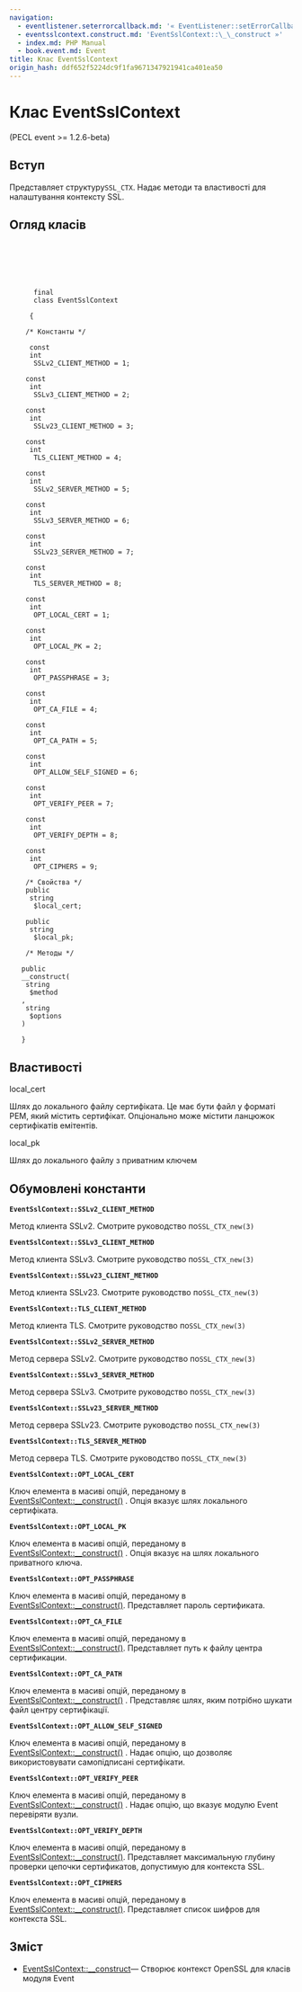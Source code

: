 ```yaml
---
navigation:
  - eventlistener.seterrorcallback.md: '« EventListener::setErrorCallback'
  - eventsslcontext.construct.md: 'EventSslContext::\_\_construct »'
  - index.md: PHP Manual
  - book.event.md: Event
title: Клас EventSslContext
origin_hash: ddf652f5224dc9f1fa9671347921941ca401ea50
---
```

# Клас EventSslContext

(PECL event >= 1.2.6-beta)

## Вступ

Представляет структуру`SSL_CTX`. Надає методи та властивості для налаштування контексту SSL.

## Огляд класів

```classsynopsis

     
    
    
    
     
      final
      class EventSslContext
     
     {
    
    /* Константы */
    
     const
     int
      SSLv2_CLIENT_METHOD = 1;

    const
     int
      SSLv3_CLIENT_METHOD = 2;

    const
     int
      SSLv23_CLIENT_METHOD = 3;

    const
     int
      TLS_CLIENT_METHOD = 4;

    const
     int
      SSLv2_SERVER_METHOD = 5;

    const
     int
      SSLv3_SERVER_METHOD = 6;

    const
     int
      SSLv23_SERVER_METHOD = 7;

    const
     int
      TLS_SERVER_METHOD = 8;

    const
     int
      OPT_LOCAL_CERT = 1;

    const
     int
      OPT_LOCAL_PK = 2;

    const
     int
      OPT_PASSPHRASE = 3;

    const
     int
      OPT_CA_FILE = 4;

    const
     int
      OPT_CA_PATH = 5;

    const
     int
      OPT_ALLOW_SELF_SIGNED = 6;

    const
     int
      OPT_VERIFY_PEER = 7;

    const
     int
      OPT_VERIFY_DEPTH = 8;

    const
     int
      OPT_CIPHERS = 9;

    /* Свойства */
    public
     string
      $local_cert;

    public
     string
      $local_pk;

    /* Методы */
    
   public
   __construct(
    string
     $method
   , 
    string
     $options
   )

   }
```

## Властивості

local\_cert

Шлях до локального файлу сертифіката. Це має бути файл у форматі PEM, який містить сертифікат. Опціонально може містити ланцюжок сертифікатів емітентів.

local\_pk

Шлях до локального файлу з приватним ключем

## Обумовлені константи

**`EventSslContext::SSLv2_CLIENT_METHOD`**

Метод клиента SSLv2. Смотрите руководство по`SSL_CTX_new(3)`

**`EventSslContext::SSLv3_CLIENT_METHOD`**

Метод клиента SSLv3. Смотрите руководство по`SSL_CTX_new(3)`

**`EventSslContext::SSLv23_CLIENT_METHOD`**

Метод клиента SSLv23. Смотрите руководство по`SSL_CTX_new(3)`

**`EventSslContext::TLS_CLIENT_METHOD`**

Метод клиента TLS. Смотрите руководство по`SSL_CTX_new(3)`

**`EventSslContext::SSLv2_SERVER_METHOD`**

Метод сервера SSLv2. Смотрите руководство по`SSL_CTX_new(3)`

**`EventSslContext::SSLv3_SERVER_METHOD`**

Метод сервера SSLv3. Смотрите руководство по`SSL_CTX_new(3)`

**`EventSslContext::SSLv23_SERVER_METHOD`**

Метод сервера SSLv23. Смотрите руководство по`SSL_CTX_new(3)`

**`EventSslContext::TLS_SERVER_METHOD`**

Метод сервера TLS. Смотрите руководство по`SSL_CTX_new(3)`

**`EventSslContext::OPT_LOCAL_CERT`**

Ключ елемента в масиві опцій, переданому в [EventSslContext::\_\_construct()](eventsslcontext.construct.md) . Опція вказує шлях локального сертифіката.

**`EventSslContext::OPT_LOCAL_PK`**

Ключ елемента в масиві опцій, переданому в [EventSslContext::\_\_construct()](eventsslcontext.construct.md) . Опція вказує на шлях локального приватного ключа.

**`EventSslContext::OPT_PASSPHRASE`**

Ключ елемента в масиві опцій, переданому в [EventSslContext::\_\_construct()](eventsslcontext.construct.md). Представляет пароль сертификата.

**`EventSslContext::OPT_CA_FILE`**

Ключ елемента в масиві опцій, переданому в [EventSslContext::\_\_construct()](eventsslcontext.construct.md). Представляет путь к файлу центра сертификации.

**`EventSslContext::OPT_CA_PATH`**

Ключ елемента в масиві опцій, переданому в [EventSslContext::\_\_construct()](eventsslcontext.construct.md) . Представляє шлях, яким потрібно шукати файл центру сертифікації.

**`EventSslContext::OPT_ALLOW_SELF_SIGNED`**

Ключ елемента в масиві опцій, переданому в [EventSslContext::\_\_construct()](eventsslcontext.construct.md) . Надає опцію, що дозволяє використовувати самопідписані сертифікати.

**`EventSslContext::OPT_VERIFY_PEER`**

Ключ елемента в масиві опцій, переданому в [EventSslContext::\_\_construct()](eventsslcontext.construct.md) . Надає опцію, що вказує модулю Event перевіряти вузли.

**`EventSslContext::OPT_VERIFY_DEPTH`**

Ключ елемента в масиві опцій, переданому в [EventSslContext::\_\_construct()](eventsslcontext.construct.md). Представляет максимальную глубину проверки цепочки сертификатов, допустимую для контекста SSL.

**`EventSslContext::OPT_CIPHERS`**

Ключ елемента в масиві опцій, переданому в [EventSslContext::\_\_construct()](eventsslcontext.construct.md). Представляет список шифров для контекста SSL.

## Зміст

-   [EventSslContext::\_\_construct](eventsslcontext.construct.md)— Створює контекст OpenSSL для класів модуля Event
